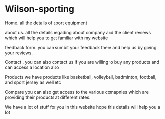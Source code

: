# Wilson-sporting


Home. all the details of sport equipment

about us. all the details regading about company and the client reviews which will help you to get familiar with my website

feedback form. you can sumbit your feedback there and help us by giving your reviews.

Contact . you can also contact us if you are willing to buy any products and can access a location also

Products we have products like basketball, volleyball, badminton, football, and sport jersey as well etc

Compare you can also get access to the  various comapnies which are providing their products at different rates.

We have a lot of stuff for you in this website hope this details will help you a lot
